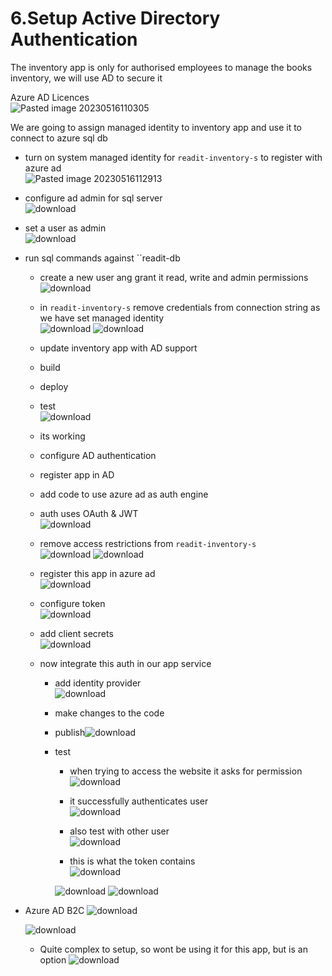 # 6.Setup Active Directory Authentication
The inventory app is only for authorised employees to manage the books inventory, we will use AD to secure it

Azure AD Licences<br>![Pasted image 20230516110305](https://github.com/salman-cissp/Deploy.WebApp.to.Azure/assets/134168108/3070fa29-60ad-4ef8-b79d-72f3509768bf)


We are going to assign managed identity to inventory app and use it to connect to azure sql db
- turn on system managed identity for ``readit-inventory-s`` to register with azure ad <br>![Pasted image 20230516112913](https://github.com/salman-cissp/Deploy.WebApp.to.Azure/assets/134168108/02f4b7a0-343d-4917-8e0d-acd233e58df5)

-  configure ad admin for sql server<br>![download](https://github.com/salman-cissp/Deploy.WebApp.to.Azure/assets/134168108/a568947f-4d13-4219-834a-cccd4526e8de)

- set a user as admin<br>![download](https://github.com/salman-cissp/Deploy.WebApp.to.Azure/assets/134168108/868099fd-7bb7-4eaa-8d7c-31b2be7d9bff)

- run sql commands against ``readit-db
	-  create a new user ang grant it read, write and admin permissions<br>![download](https://github.com/salman-cissp/Deploy.WebApp.to.Azure/assets/134168108/d947cae1-bc37-444a-82f3-79f516ad77f3)

	- in ``readit-inventory-s`` remove credentials from connection string as we have set managed identity<br>![download](https://github.com/salman-cissp/Deploy.WebApp.to.Azure/assets/134168108/15869368-3b40-45b7-9d85-dc40bec1ba2a)
![download](https://github.com/salman-cissp/Deploy.WebApp.to.Azure/assets/134168108/e51ba454-9136-4a87-8bb1-e7d859935cfe)

	 
	- update inventory app with AD support
	- build
	- deploy
	- test<br>![download](https://github.com/salman-cissp/Deploy.WebApp.to.Azure/assets/134168108/426d9e09-f4fc-41f3-a02d-81c31bb328b4)

	- its working
	- configure AD authentication
	- register app in AD
	- add code to use azure ad as auth engine
	- auth uses OAuth & JWT<br>![download](https://github.com/salman-cissp/Deploy.WebApp.to.Azure/assets/134168108/43dfa022-b030-40ae-8097-e07cb45e9a7e)


	- remove access restrictions from ``readit-inventory-s``<br>![download](https://github.com/salman-cissp/Deploy.WebApp.to.Azure/assets/134168108/ed8a2d51-1f1a-498e-aabf-4e9e323f98b0)
	![download](https://github.com/salman-cissp/Deploy.WebApp.to.Azure/assets/134168108/6dd1269d-89dc-48b2-b0a4-0edaf9667f86)

	- register this app in azure ad<br>![download](https://github.com/salman-cissp/Deploy.WebApp.to.Azure/assets/134168108/245a8dff-1d26-400a-af77-8dea94c2dfd1)

	- configure token<br>![download](https://github.com/salman-cissp/Deploy.WebApp.to.Azure/assets/134168108/5731d5d0-f1f2-41cf-8848-8433d4cd9464)

	- add client secrets<br>![download](https://github.com/salman-cissp/Deploy.WebApp.to.Azure/assets/134168108/5760b9f1-62b9-45a5-984e-0b5e83a5600c)

	- now integrate this auth in our app service
		- add identity provider<br>![download](https://github.com/salman-cissp/Deploy.WebApp.to.Azure/assets/134168108/4e06a229-2b48-49c4-8472-8f433b39d09f)

		- make changes to the code<br>
		- publish![download](https://github.com/salman-cissp/Deploy.WebApp.to.Azure/assets/134168108/351043dc-75da-4770-b403-b6289e022cea)

		- test
			- when trying to access the website it asks for permission<br>![download](https://github.com/salman-cissp/Deploy.WebApp.to.Azure/assets/134168108/87fe8ace-d830-4988-91c6-fb4f9c030077)

			- it successfully authenticates user<br>![download](https://github.com/salman-cissp/Deploy.WebApp.to.Azure/assets/134168108/d396d088-c8fe-4b27-9c21-bfbb15c26661)

			- also test with other user<br>![download](https://github.com/salman-cissp/Deploy.WebApp.to.Azure/assets/134168108/e56f83f2-0fc4-45ed-9d86-86a82c3fe493)

			- this is what the token contains<br>
			![download](https://github.com/salman-cissp/Deploy.WebApp.to.Azure/assets/134168108/5c98c903-6160-4659-824b-41a34a5671d9)

			![download](https://github.com/salman-cissp/Deploy.WebApp.to.Azure/assets/134168108/722046bf-fa97-4cdc-91e8-2eb9ffdc781f)
			![download](https://github.com/salman-cissp/Deploy.WebApp.to.Azure/assets/134168108/7d9e6473-1578-45b4-9261-591fae5e00c6)


- Azure AD B2C
	![download](https://github.com/salman-cissp/Deploy.WebApp.to.Azure/assets/134168108/fa97d111-6a51-46c7-b923-3ab3dbfada5f)

	![download](https://github.com/salman-cissp/Deploy.WebApp.to.Azure/assets/134168108/328c50e6-3b21-40d6-9273-44ae1b82b6ef)

	- Quite complex to setup, so wont be using it for this app, but is an option
![download](https://github.com/salman-cissp/Deploy.WebApp.to.Azure/assets/134168108/10de5674-3b49-4ade-8083-4885ea280cf5)

